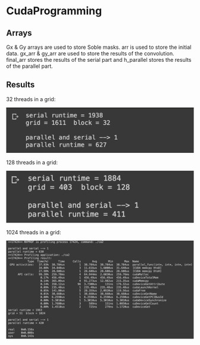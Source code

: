# CudaProgramming

## Arrays
Gx & Gy arrays are used to store Soble masks.
arr is used to store the initial data.
gx_arr & gy_arr are used to store the results of the convolution.
final_arr stores the results of the serial part and h_parallel stores the results of the parallel part.
## Results
32 threads in a grid:

![an](https://github.com/erfaniravani/CudaProgramming/blob/e74cbf424feca6d5b967df812e7ff4893306e8e6/Screen%20Shot%202022-10-18%20at%201.41.41%20PM.png)

128 threads in a grid:

![moz](https://github.com/erfaniravani/CudaProgramming/blob/4bd14c0071214b61c56b6f60659c3aa19d6c11c5/Screen%20Shot%202022-10-18%20at%201.47.20%20PM.png)

1024 threads in a grid:

![ss](https://github.com/erfaniravani/CudaProgramming/blob/7e048e1d9ac9d46756cc3fc814052781fe0f91b3/Screen%20Shot%202022-10-18%20at%201.52.25%20PM.png)
